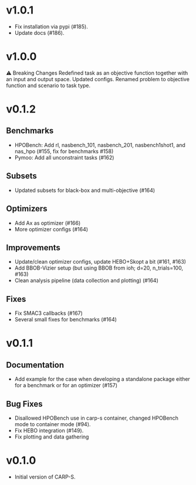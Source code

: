 # v1.0.1
- Fix installation via pypi (#185).
- Update docs (#186).

# v1.0.0
⚠ Breaking Changes
Redefined task as an objective function together with an input and output space. Updated configs. Renamed problem to
objective function and scenario to task type.

# v0.1.2

## Benchmarks
- HPOBench: Add rl, nasbench_101, nasbench_201, nasbench1shot1, and nas_hpo (#155, fix for benchmarks #158)
- Pymoo: Add all unconstraint tasks (#162)

## Subsets
- Updated subsets for black-box and multi-objective (#164)

## Optimizers
- Add Ax as optimizer (#166)
- More optimizer configs (#164)

## Improvements
- Update/clean optimizer configs, update HEBO+Skopt a bit (#161, #163)
- Add BBOB-Vizier setup (but using BBOB from ioh; d=20, n_trials=100, #163)
- Clean analysis pipeline (data collection and plotting) (#164)

## Fixes
 - Fix SMAC3 callbacks (#167)
 - Several small fixes for benchmarks (#164)

# v0.1.1

## Documentation
- Add example for the case when developing a standalone package either for a benchmark or for an optimizer (#157)

## Bug Fixes
- Disallowed HPOBench use in carp-s container, changed HPOBench mode to container mode (#94).
- Fix HEBO integration (#149).
- Fix plotting and data gathering

# v0.1.0

- Initial version of CARP-S.
